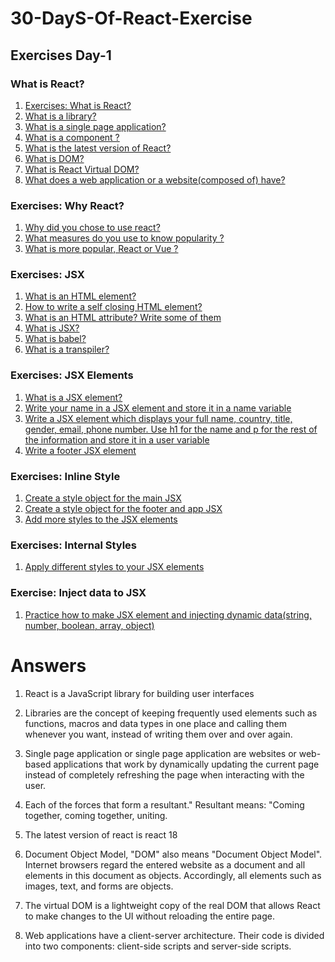 # 30-DayS-Of-React-Exercise

## Exercises Day-1

 ### What is React?

1. <a href=""> Exercises: What is React?</a>
2. <a href=""> What is a library?</a>
3. <a href=""> What is a single page application?</a>
4. <a href="">What is a component ? </a>
5. <a href="">What is the latest version of React? </a>
6. <a href="">What is DOM? </a>
7. <a href="">What is React Virtual DOM? </a>
8. <a href="">What does a web application or a website(composed of) have?</a>

 ### Exercises: Why React?


1. <a href=""> Why did you chose to use react?</a>
2. <a href=""> What measures do you use to know popularity ?</a>
3. <a href="">What is more popular, React or Vue ? </a>

### Exercises: JSX

1. <a href=""> What is an HTML element?</a>
2. <a href="">How to write a self closing HTML element? </a>
3. <a href="">What is an HTML attribute? Write some of them </a>
4. <a href=""> What is JSX?</a>
5. <a href=""> What is babel?</a>
6. <a href="">What is a transpiler? </a>

### Exercises: JSX Elements

1. <a href=""> What is a JSX element?</a>
2. <a href=""> Write your name in a JSX element and store it in a name variable</a>
3. <a href="">Write a JSX element which displays your full name, country, title, 
gender, email, phone number. Use h1 for the name and p for the rest of the information and store it in a user variable </a>
4. <a href="">Write a footer JSX element </a>

### Exercises: Inline Style

1. <a href=""> Create a style object for the main JSX</a>
2. <a href="">Create a style object for the footer and app JSX </a>
3. <a href=""> Add more styles to the JSX elements</a>

### Exercises: Internal Styles

1. <a href=""> Apply different styles to your JSX elements</a>

### Exercise: Inject data to JSX

1. <a href=""> Practice how to make JSX element and injecting dynamic data(string, number, boolean, array, object)</a>

# Answers 


1. React is a JavaScript library for building user interfaces

2. Libraries are the concept of keeping frequently used elements such as functions, macros and data types in one place and calling them whenever you want, instead of writing them over and over again.

3. Single page application or single page application are websites or web-based applications that work by dynamically updating the current page instead of completely refreshing the page when interacting with the user.

4. Each of the forces that form a resultant." Resultant means: "Coming together, coming together, uniting.

5. The latest version of react is react 18

6. Document Object Model, "DOM" also means "Document Object Model".  Internet browsers regard the entered website as a document and all elements in this document as objects.  Accordingly, all elements such as images, text, and forms are objects.

7. The virtual DOM is a lightweight copy of the real DOM that allows React to make changes to the UI without reloading the entire page.

8. Web applications have a client-server architecture.  Their code is divided into two components: client-side scripts and server-side scripts.




